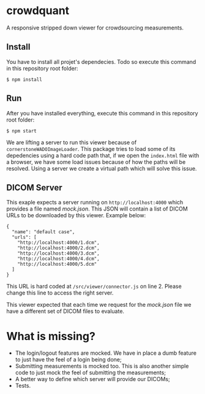 # crowdquant
A responsive stripped down viewer for crowdsourcing measurements.

## Install
You have to install all projet's dependecies. Todo so execute this command in this repository root folder:
```
$ npm install
```

## Run
After you have installed everything, execute this command in this repository root folder:
```
$ npm start
```

We are lifting a server to run this viewer because of `cornerstoneWADOImageLoader`. This package tries to load some of its depedencies using a hard code path that, if we open the `index.html` file with a browser, we have some load issues because of how the paths will be resolved. Using a server we create a virtual path which will solve this issue.

## DICOM Server
This exaple expects a server running on `http://localhost:4000` which provides a file named *mock.json*. This JSON will contain a list of DICOM URLs to be downloaded by this viewer. Example below:
```
{
  "name": "default case",
  "urls": [
    "http://localhost:4000/1.dcm",
    "http://localhost:4000/2.dcm",
    "http://localhost:4000/3.dcm",
    "http://localhost:4000/4.dcm",
    "http://localhost:4000/5.dcm"
  ]
}
```
This URL is hard coded at `/src/viewer/connector.js` on line 2. Please change this line to access the right server.

This viewer expected that each time we request for the *mock.json* file we have a different set of DICOM files to evaluate.

# What is missing?
* The login/logout features are mocked. We have in place a dumb feature to just have the feel of a login being done;
* Submitting measurements is mocked too. This is also another simple code to just mock the feel of submitting the measurements;
* A better way to define which server will provide our DICOMs;
* Tests.